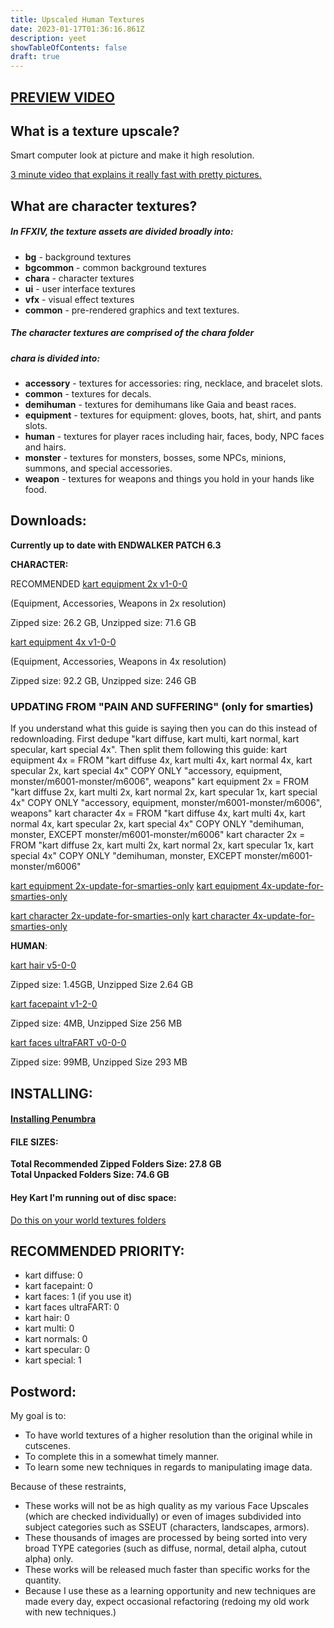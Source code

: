 ```yaml
---
title: Upscaled Human Textures
date: 2023-01-17T01:36:16.861Z
description: yeet
showTableOfContents: false
draft: true
---
```

## **[PREVIEW VIDEO](https://www.youtube.com/watch?v=M1_HPTJpZvk)**

## **What is a texture upscale?**

Smart computer look at picture and make it high resolution.

[3 minute video that explains it really fast with pretty pictures.](https://www.youtube.com/watch?v=Fix6u4pksrg)

## **What are character textures?**

##### In FFXIV, the texture assets are divided broadly into:

-   **bg** - background textures
-   **bgcommon** - common background textures
-   **chara** - character textures
-   **ui** - user interface textures
-   **vfx** - visual effect textures
-   **common** - pre-rendered graphics and text textures.

##### The character textures are comprised of the **chara** folder

##### **chara** is divided into:

-   **accessory** - textures for accessories: ring, necklace, and bracelet slots.
-   **common** - textures for decals.
-   **demihuman** - textures for demihumans like Gaia and beast races.
-   **equipment** - textures for equipment: gloves, boots, hat, shirt, and pants slots.
-   **human** - textures for player races including hair, faces, body, NPC faces and hairs.
-   **monster** - textures for monsters, bosses, some NPCs, minions, summons, and special accessories.
-   **weapon** - textures for weapons and things you hold in your hands like food.

## Downloads:

**Currently up to date with ENDWALKER PATCH 6.3**

**CHARACTER:**

RECOMMENDED [kart equipment 2x v1-0-0](https://downloads.kartoffels.club/TEST%20pain%20and%20suffering%202x%20v0-0-0.7z "https://downloads.kartoffels.club/TEST%20pain%20and%20suffering%202x%20v0-0-0.7z")

(Equipment, Accessories, Weapons in 2x resolution)

Zipped size: 26.2 GB, Unzipped size: 71.6 GB

[kart equipment 4x v1-0-0](https://downloads.kartoffels.club/TEST%20pain%20and%20suffering%204x%20v0-0-0.7z "https://downloads.kartoffels.club/TEST%20pain%20and%20suffering%204x%20v0-0-0.7z")

(Equipment, Accessories, Weapons in 4x resolution)

Zipped size: 92.2 GB, Unzipped size: 246 GB


### UPDATING FROM "PAIN AND SUFFERING" (only for smarties)

If you understand what this guide is saying then you can do this instead of redownloading.
First dedupe "kart diffuse, kart multi, kart normal, kart specular, kart special 4x".
Then split them following this guide:
 kart equipment 4x = FROM "kart diffuse 4x, kart multi 4x, kart normal 4x, kart specular 2x, kart special 4x" COPY ONLY "accessory, equipment, monster/m6001-monster/m6006", weapons"
 kart equipment 2x = FROM "kart diffuse 2x, kart multi 2x, kart normal 2x, kart specular 1x, kart special 4x" COPY ONLY "accessory, equipment, monster/m6001-monster/m6006", weapons"
 kart character 4x = FROM  "kart diffuse 4x, kart multi 4x, kart normal 4x, kart specular 2x, kart special 4x" COPY ONLY "demihuman, monster, EXCEPT monster/m6001-monster/m6006" 
 kart character 2x = FROM "kart diffuse 2x, kart multi 2x, kart normal 2x, kart specular 1x, kart special 4x" COPY ONLY "demihuman, monster, EXCEPT monster/m6001-monster/m6006"

[kart equipment 2x-update-for-smarties-only](https://downloads.kartoffels.club/TEST%20pain%20and%20suffering%204x%20v0-0-0.7z "https://downloads.kartoffels.club/TEST%20pain%20and%20suffering%204x%20v0-0-0.7z")
[kart equipment 4x-update-for-smarties-only](https://downloads.kartoffels.club/TEST%20pain%20and%20suffering%204x%20v0-0-0.7z "https://downloads.kartoffels.club/TEST%20pain%20and%20suffering%204x%20v0-0-0.7z")

[kart character 2x-update-for-smarties-only](https://downloads.kartoffels.club/TEST%20pain%20and%20suffering%204x%20v0-0-0.7z "https://downloads.kartoffels.club/TEST%20pain%20and%20suffering%204x%20v0-0-0.7z")
[kart character 4x-update-for-smarties-only](https://downloads.kartoffels.club/TEST%20pain%20and%20suffering%204x%20v0-0-0.7z "https://downloads.kartoffels.club/TEST%20pain%20and%20suffering%204x%20v0-0-0.7z")

**HUMAN**:

[kart hair v5-0-0](https://downloads.kartoffels.club/kart%20hair%20v5-0-0.7z "https://downloads.kartoffels.club/kart%20hair%20v5-0-0.7z")

Zipped size: 1.45GB, Unzipped Size 2.64 GB

[kart facepaint v1-2-0](https://downloads.kartoffels.club/kart+facepaint+v1-2-0.7z "hhttps://downloads.kartoffels.club/kart+facepaint+v1-2-0.7z ")

Zipped size: 4MB, Unzipped Size 256 MB

[kart faces ultraFART v0-0-0](https://downloads.kartoffels.club/kart+faces+ultraFART+v0-0-0.7z "https://downloads.kartoffels.club/kart+faces+ultraFART+v0-0-0.7z")

Zipped size: 99MB, Unzipped Size 293 MB

## INSTALLING:

#### **[Installing Penumbra](https://reniguide.info/#installpenumbra)**

#### **FILE SIZES:**

**Total Recommended Zipped Folders Size: 27.8 GB**  
**Total Unpacked Folders Size: 74.6 GB**

#### **Hey Kart I'm running out of disc space:**

[Do this on your world textures folders](https://www.windowscentral.com/how-enable-file-compression-windows-11#compress_ntfs_file_windows11)

## RECOMMENDED PRIORITY:

-   kart diffuse: 0
-   kart facepaint: 0
-   kart faces: 1 (if you use it)
-   kart faces ultraFART: 0
-   kart hair: 0
-   kart multi: 0
-   kart normals: 0
-   kart specular: 0
-   kart special: 1

## **Postword**:

My goal is to:

-   To have world textures of a higher resolution than the original while in cutscenes.
-   To complete this in a somewhat timely manner.
-   To learn some new techniques in regards to manipulating image data.

Because of these restraints,

-   These works will not be as high quality as my various Face Upscales (which are checked individually) or even of images subdivided into subject categories such as SSEUT (characters, landscapes, armors).
-   These thousands of images are processed by being sorted into very broad TYPE categories (such as diffuse, normal, detail alpha, cutout alpha) only.
-   These works will be released much faster than specific works for the quantity.
-   Because I use these as a learning opportunity and new techniques are made every day, expect occasional refactoring (redoing my old work with new techniques.)